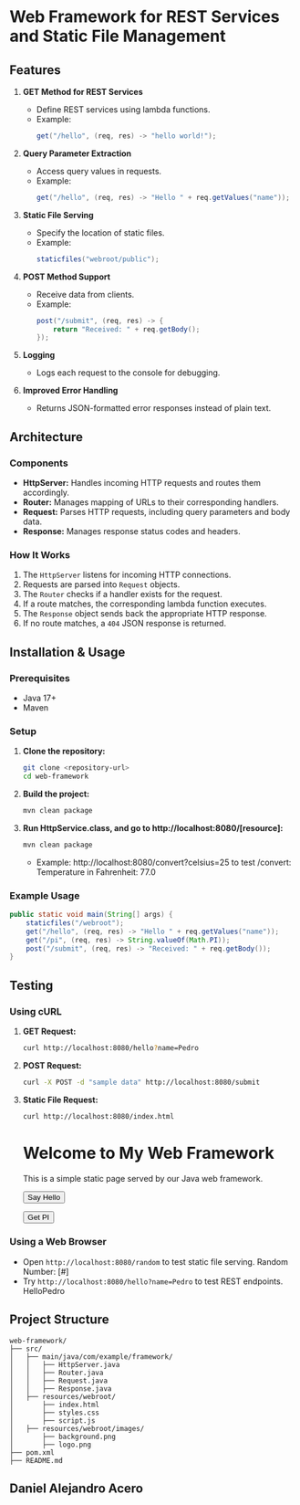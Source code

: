 # Web Framework for REST Services and Static File Management

## Features
1. **GET Method for REST Services**
   - Define REST services using lambda functions.
   - Example:
     ```java
     get("/hello", (req, res) -> "hello world!");
     ```

2. **Query Parameter Extraction**
   - Access query values in requests.
   - Example:
     ```java
     get("/hello", (req, res) -> "Hello " + req.getValues("name"));
     ```

3. **Static File Serving**
   - Specify the location of static files.
   - Example:
     ```java
     staticfiles("webroot/public");
     ```

4. **POST Method Support**
   - Receive data from clients.
   - Example:
     ```java
     post("/submit", (req, res) -> {
         return "Received: " + req.getBody();
     });
     ```

5. **Logging**
   - Logs each request to the console for debugging.

6. **Improved Error Handling**
   - Returns JSON-formatted error responses instead of plain text.

## Architecture
### Components
- **HttpServer:** Handles incoming HTTP requests and routes them accordingly.
- **Router:** Manages mapping of URLs to their corresponding handlers.
- **Request:** Parses HTTP requests, including query parameters and body data.
- **Response:** Manages response status codes and headers.

### How It Works
1. The `HttpServer` listens for incoming HTTP connections.
2. Requests are parsed into `Request` objects.
3. The `Router` checks if a handler exists for the request.
4. If a route matches, the corresponding lambda function executes.
5. The `Response` object sends back the appropriate HTTP response.
6. If no route matches, a `404` JSON response is returned.

## Installation & Usage
### Prerequisites
- Java 17+
- Maven

### Setup
1. **Clone the repository:**
   ```sh
   git clone <repository-url>
   cd web-framework
   ```

2. **Build the project:**
   ```sh
   mvn clean package
   ```

3. **Run HttpService.class, and go to http://localhost:8080/[resource]:**
   ```sh
   mvn clean package
   ```

   - Example: http://localhost:8080/convert?celsius=25 to test /convert:
      Temperature in Fahrenheit: 77.0

### Example Usage
```java
public static void main(String[] args) {
    staticfiles("/webroot");
    get("/hello", (req, res) -> "Hello " + req.getValues("name"));
    get("/pi", (req, res) -> String.valueOf(Math.PI));
    post("/submit", (req, res) -> "Received: " + req.getBody());
}
```

## Testing
### Using cURL
1. **GET Request:**
   ```sh
   curl http://localhost:8080/hello?name=Pedro
   ```
2. **POST Request:**
   ```sh
   curl -X POST -d "sample data" http://localhost:8080/submit
   ```
3. **Static File Request:**
   ```sh
   curl http://localhost:8080/index.html
   ```

   
      
      <!DOCTYPE html>
      <html lang="en">
      <head>
          <meta charset="UTF-8">
          <meta name="viewport" content="width=device-width, initial-scale=1.0">
          <title>My Java Web Framework</title>
          <link rel="stylesheet" href="styles.css">
      </head>
      <body>
      <h1>Welcome to My Web Framework</h1>
      <p>This is a simple static page served by our Java web framework.</p>
      
      <button onclick="fetchHello()">Say Hello</button>
      <p id="helloMessage"></p>
      
      <button onclick="fetchPi()">Get PI</button>
      <p id="piValue"></p>
      
      <script src="script.js"></script>
      </body>
      </html>


### Using a Web Browser
- Open `http://localhost:8080/random` to test static file serving.
      Random Number: [#]
- Try `http://localhost:8080/hello?name=Pedro` to test REST endpoints.
      HelloPedro


## Project Structure
```
web-framework/
├── src/
│   ├── main/java/com/example/framework/
│   │   ├── HttpServer.java
│   │   ├── Router.java
│   │   ├── Request.java
│   │   ├── Response.java
│   ├── resources/webroot/
│       ├── index.html
│       ├── styles.css
│       ├── script.js
│   ├── resources/webroot/images/
│       ├── background.png
│       ├── logo.png
├── pom.xml
├── README.md
```

## Daniel Alejandro Acero
